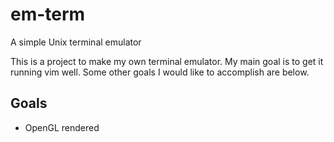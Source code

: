 # em-term
A simple Unix terminal emulator

This is a project to make my own terminal emulator. My main goal is to get it running vim well.
Some other goals I would like to accomplish are below.

## Goals
- OpenGL rendered

